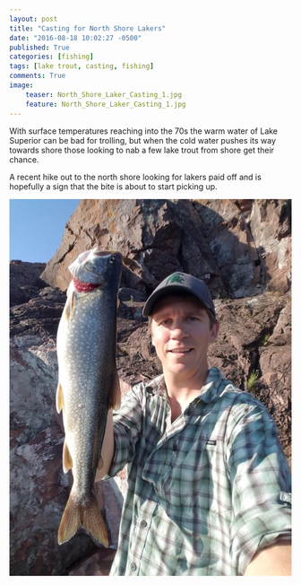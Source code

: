 ```yaml
---
layout: post
title: "Casting for North Shore Lakers"
date: "2016-08-18 10:02:27 -0500"
published: True
categories: [fishing]
tags: [lake trout, casting, fishing]
comments: True
image:
    teaser: North_Shore_Laker_Casting_1.jpg
    feature: North_Shore_Laker_Casting_1.jpg
---
```


With surface temperatures reaching into the 70s the warm water of Lake Superior can be bad for trolling, but when the cold water pushes its way towards shore those looking to nab a few lake trout from shore get their chance.

A recent hike out to the north shore looking for lakers paid off and is hopefully a sign that the bite is about to start picking up.

<!-- ![First Lake Trout of the Day](/images/North_Shore_Laker_Casting_2.jpg) -->

![Second Lake Trout of the Day](/images/North_Shore_Laker_Casting_3.jpg)
